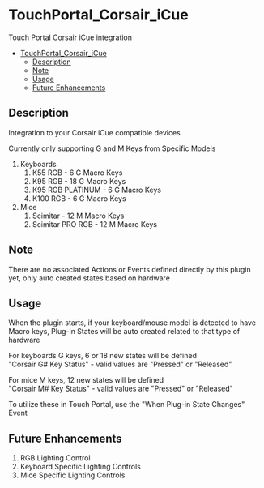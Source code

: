 # TouchPortal_Corsair_iCue
Touch Portal Corsair iCue integration

- [TouchPortal_Corsair_iCue](#touchportal_corsair_icue)
  - [Description](#description)
  - [Note](#note)
  - [Usage](#usage)
  - [Future Enhancements](#future-enhancements)

## Description
Integration to your Corsair iCue compatible devices

Currently only supporting G and M Keys from Specific Models

1. Keyboards
   1. K55 RGB - 6 G Macro Keys
   2. K95 RGB - 18 G Macro Keys
   3. K95 RGB PLATINUM - 6 G Macro Keys
   4. K100 RGB - 6 G Macro Keys
2. Mice
   1. Scimitar - 12 M Macro Keys
   2. Scimitar PRO RGB - 12 M Macro Keys

## Note
There are no associated Actions or Events defined directly by this plugin yet, only auto created states based on hardware
## Usage
When the plugin starts, if your keyboard/mouse model is detected to have Macro keys, Plug-in States will be auto created related to that type of hardware

For keyboards G keys, 6 or 18 new states will be defined <br/>
"Corsair G# Key Status" - valid values are "Pressed" or "Released"

For mice M keys, 12 new states will be defined <br/>
"Corsair M# Key Status" - valid values are "Pressed" or "Released"

To utilize these in Touch Portal, use the "When Plug-in State Changes" Event

## Future Enhancements
1. RGB Lighting Control
2. Keyboard Specific Lighting Controls
3. Mice Specific Lighting Controls